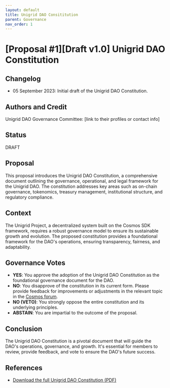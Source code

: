```yaml
---
layout: default
title: Unigrid DAO Consititution
parent: Governance
nav_order: 1
---
```


# [Proposal #1][Draft v1.0] Unigrid DAO Constitution

## Changelog

- 05 September 2023: Initial draft of the Unigrid DAO Constitution.

## Authors and Credit 

Unigrid DAO Governance Committee: [link to their profiles or contact info]

## Status 

DRAFT

## Proposal

This proposal introduces the Unigrid DAO Constitution, a comprehensive document outlining the governance, operational, and legal framework for the Unigrid DAO. The constitution addresses key areas such as on-chain governance, tokenomics, treasury management, institutional structure, and regulatory compliance.

## Context

The Unigrid Project, a decentralized system built on the Cosmos SDK framework, requires a robust governance model to ensure its sustainable growth and evolution. The proposed constitution provides a foundational framework for the DAO's operations, ensuring transparency, fairness, and adaptability.

## Governance Votes

- **YES**: You approve the adoption of the Unigrid DAO Constitution as the foundational governance document for the DAO.
- **NO**: You disapprove of the constitution in its current form. Please provide feedback for improvements or adjustments in the relevant topic in the [Cosmos forum](https://forum.cosmos.network/).
- **NO (VETO)**: You strongly oppose the entire constitution and its underlying principles.
- **ABSTAIN**: You are impartial to the outcome of the proposal.

## Conclusion

The Unigrid DAO Constitution is a pivotal document that will guide the DAO's operations, governance, and growth. It's essential for members to review, provide feedback, and vote to ensure the DAO's future success.

## References

- [Download the full Unigrid DAO Constitution (PDF)](./2023_09_PROP_1_DAO/Unigrid_DAO_v101.pdf)
